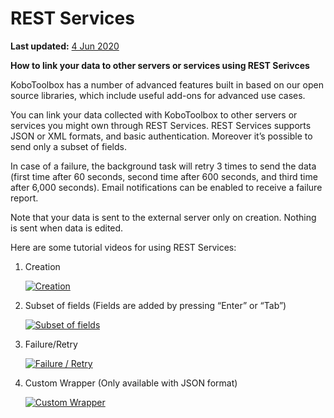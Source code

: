 # REST Services

**Last updated:**
<a href="https://github.com/kobotoolbox/docs/blob/130e64d4d43bd267d7c1a43d870c8a23bbde72c4/source/rest_services.md" class="reference">4
Jun 2020</a>

**How to link your data to other servers or services using REST Serivces**

KoboToolbox has a number of advanced features built in based on our open source
libraries, which include useful add-ons for advanced use cases.

You can link your data collected with KoboToolbox to other servers or services
you might own through REST Services. REST Services supports JSON or XML formats,
and basic authentication. Moreover it’s possible to send only a subset of
fields.

In case of a failure, the background task will retry 3 times to send the data
(first time after 60 seconds, second time after 600 seconds, and third time
after 6,000 seconds). Email notifications can be enabled to receive a failure
report.

Note that your data is sent to the external server only on creation. Nothing is
sent when data is edited.

Here are some tutorial videos for using REST Services:

1. Creation

    [![Creation](/images/rest_services/thumbnail_1.jpg)](https://fast.wistia.net/embed/iframe/6i2hw2gcr1 "Creation")

2. Subset of fields (Fields are added by pressing “Enter” or “Tab”)

    [![Subset of fields](/images/rest_services/thumbnail_2.jpg)](https://fast.wistia.net/embed/iframe/u6su0atm2w "Subset of fields")

3. Failure/Retry

    [![Failure / Retry](/images/rest_services/thumbnail_3.jpg)](https://fast.wistia.net/embed/iframe/7my5eab5lm "Failure / Retry")

4. Custom Wrapper (Only available with JSON format)

    [![Custom Wrapper](/images/rest_services/thumbnail_4.jpg)](https://fast.wistia.net/embed/iframe/pd0czyksbx "Custom Wrapper")
